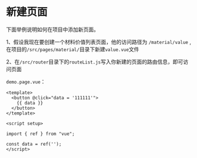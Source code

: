 # 新建页面
下面举例说明如何在项目中添加新页面。

1、假设我现在要创建一个材料价值列表页面，他的访问路径为 `/material/value` ,在项目的`/src/pages/material/`目录下新建`value.vue`文件

2、在`/src/router`目录下的`routeList.js`写入你新建的页面的路由信息，即可访问页面


`demo.page.vue`：

```vue
<template>
  <button @click="data = '111111'">
    {{ data }}
  </button>
</template>

<script setup>

import { ref } from "vue";

const data = ref('');
</script>


```

